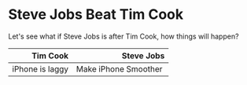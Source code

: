 # Steve Jobs Beat Tim Cook
Let's see what if Steve Jobs is after Tim Cook, how things will happen?


| Tim Cook      | Steve Jobs  |
|-------------:| -----:|
| iPhone is laggy   | Make iPhone Smoother  |



